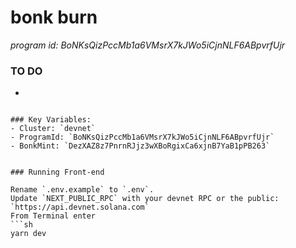 # bonk burn
*program id: BoNKsQizPccMb1a6VMsrX7kJWo5iCjnNLF6ABpvrfUjr*


### TO DO 

- 
```

### Key Variables: 
- Cluster: `devnet`
- ProgramId: `BoNKsQizPccMb1a6VMsrX7kJWo5iCjnNLF6ABpvrfUjr`
- BonkMint: `DezXAZ8z7PnrnRJjz3wXBoRgixCa6xjnB7YaB1pPB263` 


### Running Front-end

Rename `.env.example` to `.env`. 
Update `NEXT_PUBLIC_RPC` with your devnet RPC or the public: `https://api.devnet.solana.com` 
From Terminal enter 
```sh
yarn dev
```